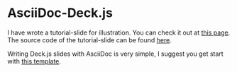 AsciiDoc-Deck.js
================

I have wrote a tutorial-slide for illustration. You can check it out at [this page](./tutorial-slide.html). The source code of the tutorial-slide can be found [here](./tutorial-slide.asciidoc).

Writing Deck.js slides with AsciiDoc is very simple, I suggest you get start with [this template](./example-template.asciidoc).
